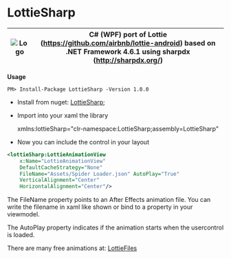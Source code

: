 # LottieSharp


| ![Logo](https://raw.githubusercontent.com/ascora/LottieSharp/master/Images/lottie_sharp-128.png) |C# (WPF) port of Lottie (https://github.com/airbnb/lottie-android) based on .NET Framework 4.6.1 using sharpdx (http://sharpdx.org/)  |
|--|--|

**Usage**

```PM> Install-Package LottieSharp -Version 1.0.0```

- Install from nuget: [LottieSharp](https://www.nuget.org/packages/LottieSharp/);
- Import into your xaml the library

    xmlns:lottieSharp="clr-namespace:LottieSharp;assembly=LottieSharp"

- Now you can include the control in your layout
```xml
<lottieSharp:LottieAnimationView 
    x:Name="LottieAnimationView" 
    DefaultCacheStrategy="None" 
    FileName="Assets/Spider Loader.json" AutoPlay="True" 
    VerticalAlignment="Center" 
    HorizontalAlignment="Center"/>
```
The FileName property points to an After Effects animation file. You can write the filename in xaml like shown or bind to a property in your viewmodel.

The AutoPlay property indicates if the animation starts when the usercontrol is loaded.

There are many free animations at: [LottieFiles](https://www.lottiefiles.com/)
